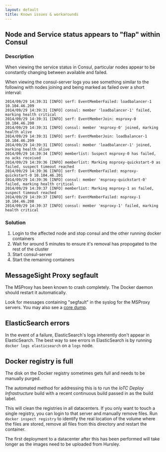 ```yaml
---
layout: default
title: Known issues & workarounds
---
```

## Node and Service status appears to "flap" within Consul

### Description

When viewing the service status in Consul, particular nodes appear to be constantly changing between available and failed.

When viewing the consul-server logs you see something similar to the following with nodes joining and being marked as failed over a short interval:

~~~
2014/09/29 14:39:31 [INFO] serf: EventMemberFailed: loadbalancer-1 10.104.46.209
2014/09/29 14:39:31 [INFO] consul: member 'loadbalancer-1' failed, marking health critical
2014/09/29 14:39:31 [INFO] serf: EventMemberJoin: msproxy-0 10.104.46.200
2014/09/29 14:39:31 [INFO] consul: member 'msproxy-0' joined, marking health alive
2014/09/29 14:39:31 [INFO] serf: EventMemberJoin: loadbalancer-1 10.104.46.209
2014/09/29 14:39:31 [INFO] consul: member 'loadbalancer-1' joined, marking health alive
2014/09/29 14:39:34 [INFO] memberlist: Suspect msproxy-0 has failed, no acks received
2014/09/29 14:39:36 [INFO] memberlist: Marking msproxy-quickstart-0 as failed, suspect timeout reached
2014/09/29 14:39:36 [INFO] serf: EventMemberFailed: msproxy-quickstart-0 10.104.46.201
2014/09/29 14:39:36 [INFO] consul: member 'msproxy-quickstart-0' failed, marking health critical
2014/09/29 14:39:37 [INFO] memberlist: Marking msproxy-1 as failed, suspect timeout reached
2014/09/29 14:39:37 [INFO] serf: EventMemberFailed: msproxy-1 10.104.46.208
2014/09/29 14:39:37 [INFO] consul: member 'msproxy-1' failed, marking health critical
~~~
 

### Solution
1. Login to the affected node and stop consul and the other running docker containers
2. Wait for around 5 minutes to ensure it's removal has propogated to the rest of the cluster
3. Start consul-server
4. Start the remaining containers


## MessageSight Proxy segfault
The MSProxy has been known to crash completely.  The Docker daemon should restart it automatically.

Look for messages containing "segfault" in the syslog for the MSProxy servers.  You may also see a [core dump](dumps.html).

## ElasticSearch errors
In the event of a failure, ElasticSearch's logs inherently don't appear in ElasticSearch.  The best way to see errors in ElasticSearch is by running `docker logs elasticsearch` on a `logs` node.

## Docker registry is full
The disk on the Docker registry sometimes gets full and needs to be manually purged.

The automated method for addressing this is to run the *IoTC Deploy Infrastructure* build with a recent continuous build passed in as the build label.

This will clean the registries in all datacenters. If you only want to touch a single registry, you can login to that server and manually remove files. Run `docker inspect registry`
to identify the real location of the volume where the files are stored, remove all files from this directory and restart the container.

The first deployment to a datacenter after this has been performed will take longer as the images need to be uploaded from Hursley. 